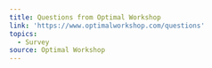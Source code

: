 ```yaml
---
title: Questions from Optimal Workshop
link: 'https://www.optimalworkshop.com/questions'
topics:
  - Survey
source: Optimal Workshop
---
```


